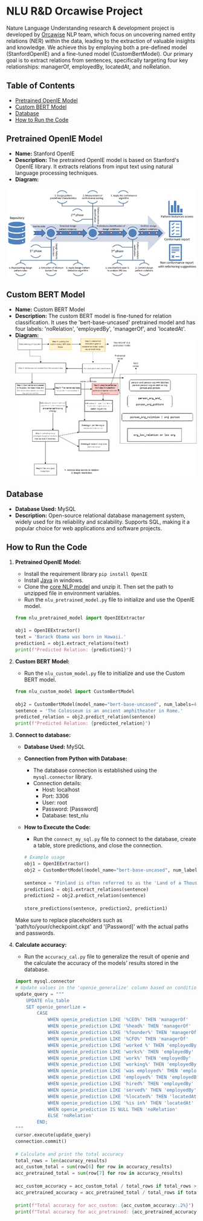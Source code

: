# NLU R&D Orcawise Project

Nature Language Understanding research & development project is developed by [Orcawise](https://www.orcawise.com/) NLP team, which focus on uncovering named entity relations (NER) within the data, leading to the extraction of valuable insights and knowledge. We achieve this by employing both a pre-defined model (StanfordOpenIE) and a fine-tuned model (CustomBertModel). Our primary goal is to extract relations from sentences, specifically targeting four key relationships: managerOf, employedBy, locatedAt, and noRelation.

## Table of Contents
  - [Pretrained OpenIE Model](#pretrained-openie-model)
  - [Custom BERT Model](#custom-bert-model)
  - [Database](#database)
  - [How to Run the Code](#how-to-run-the-code)
    



##  Pretrained OpenIE Model

- **Name:** Stanford OpenIE
- **Description:** The pretrained OpenIE model is based on Stanford's OpenIE library. It extracts relations from input text using natural language processing techniques.
- **Diagram:**
  
 ![Diagram](Diagram/stanford.png)

##  Custom BERT Model

- **Name:** Custom BERT Model
- **Description:** The custom BERT model is fine-tuned for relation classification. It uses the 'bert-base-uncased' pretrained model and has four labels: 'noRelation', 'employedBy', 'managerOf', and 'locatedAt'.
- **Diagram:**
 ![Diagram](Diagram/NLU_diag.png)

## Database

- **Database Used:** MySQL
- **Description:** Open-source relational database management system, widely used for its reliability and scalability. Supports SQL, making it a popular choice for web applications and software projects.

## How to Run the Code

1. **Pretrained OpenIE Model:**
    - Install the requirement library `pip install OpenIE`
    - Install [Java](http://jdk.javTa.net/archive/) in windows.
    - Clone the [core NLP model](https://nlp.stanford.edu/software/stanford-corenlp-4.2.2.zip) and unzip it. Then set the path to unzipped file in environment variables.
    - Run the `nlu_pretrained_model.py` file to initialize and use the OpenIE model.

    ```python
    from nlu_pretrained_model import OpenIEExtractor

    obj1 = OpenIEExtractor()
    text = 'Barack Obama was born in Hawaii.'
    prediction1 = obj1.extract_relations(text)
    print(f"Predicted Relation: {prediction1}")
    ```

2. **Custom BERT Model:**
    - Run the `nlu_custom_model.py` file to initialize and use the Custom BERT model.

    ```python
    from nlu_custom_model import CustomBertModel

    obj2 = CustomBertModel(model_name="bert-base-uncased", num_labels=4, checkpoint_path='path/to/your/checkpoint.ckpt')
    sentence = 'The Colosseum is an ancient amphitheater in Rome.'
    predicted_relation = obj2.predict_relation(sentence)
    print(f"Predicted Relation: {predicted_relation}")
    ```

3. **Connect to database:**
    - **Database Used:** MySQL
    - **Connection from Python with Database:**
        - The database connection is established using the `mysql.connector` library.
        - Connection details:
            - Host: localhost
            - Port: 3306
            - User: root
            - Password: [Password]
            - Database: test_nlu
    - **How to Execute the Code:**
        - Run the `connect_my_sql.py` file to connect to the database, create a table, store predictions, and close the connection.
    
        ```python
        # Example usage
        obj1 = OpenIEExtractor()
        obj2 = CustomBertModel(model_name="bert-base-uncased", num_labels=4, checkpoint_path='path/to/your/checkpoint.ckpt')
    
        sentence = "Finland is often referred to as the 'Land of a Thousand Lakes', but in reality, it has over 188,000 lakes."
        prediction1 = obj1.extract_relations(sentence)
        prediction2 = obj2.predict_relation(sentence)
    
        store_predictions(sentence, prediction2, prediction1)
        ```

    Make sure to replace placeholders such as 'path/to/your/checkpoint.ckpt' and '[Password]' with the actual paths and passwords.
4. **Calculate accuracy:**
    - Run the `accuracy_cal.py` file to generalize the result of openie and the calculate the accuracy of the models' results stored in the database.

    ```python
    import mysql.connector
    # Update values in the 'openie_generalize' column based on conditions
    update_query = """
        UPDATE nlu_table
        SET openie_generlize = 
            CASE
                WHEN openie_prediction LIKE '%CEO%' THEN 'managerOf'
                WHEN openie_prediction LIKE '%head%' THEN 'managerOf'
                WHEN openie_prediction LIKE '%founder%' THEN 'managerOf'
                WHEN openie_prediction LIKE '%CFO%' THEN 'managerOf'
                WHEN openie_prediction LIKE 'worked %' THEN 'employedBy'
                WHEN openie_prediction LIKE 'works%' THEN 'employedBy'
                WHEN openie_prediction LIKE 'work%' THEN 'employedBy'
                WHEN openie_prediction LIKE 'working%' THEN 'employedBy'
                WHEN openie_prediction LIKE 'was employed%' THEN 'employedBy'
                WHEN openie_prediction LIKE 'employed%' THEN 'employedBy'
                WHEN openie_prediction LIKE 'hired%' THEN 'employedBy'
                WHEN openie_prediction LIKE 'served%' THEN 'employedBy'
                WHEN openie_prediction LIKE '%located%' THEN 'locatedAt'
                WHEN openie_prediction LIKE '%is in%' THEN 'locatedAt'
                WHEN openie_prediction IS NULL THEN 'noRelation'
                ELSE 'noRelation'
            END;
    """
    cursor.execute(update_query)
    connection.commit()
    
    # Calculate and print the total accuracy
    total_rows = len(accuracy_results)
    acc_custom_total = sum(row[6] for row in accuracy_results)
    acc_pretrained_total = sum(row[7] for row in accuracy_results)

    acc_custom_accuracy = acc_custom_total / total_rows if total_rows > 0 else 0
    acc_pretrained_accuracy = acc_pretrained_total / total_rows if total_rows > 0 else 0

    print(f"Total accuracy for acc_custom: {acc_custom_accuracy:.2%}")
    print(f"Total accuracy for acc_pretrained: {acc_pretrained_accuracy:.2%}")
    ```   





